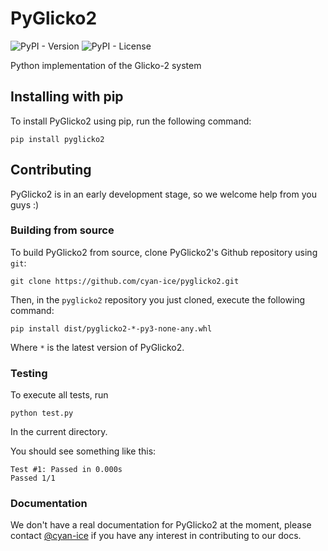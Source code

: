# PyGlicko2

![PyPI - Version](https://img.shields.io/pypi/v/pyglicko2)
![PyPI - License](https://img.shields.io/pypi/l/pyglicko2)

Python implementation of the Glicko-2 system

## Installing with pip

To install PyGlicko2 using pip, run the following command:
```
pip install pyglicko2
```

## Contributing

PyGlicko2 is in an early development stage, so we welcome help from you guys :)

### Building from source

To build PyGlicko2 from source, clone PyGlicko2's Github repository using `git`:
```
git clone https://github.com/cyan-ice/pyglicko2.git
```
Then, in the `pyglicko2` repository you just cloned, execute the following command:
```
pip install dist/pyglicko2-*-py3-none-any.whl
```
Where `*` is the latest version of PyGlicko2.

### Testing

To execute all tests, run
```
python test.py
```
In the current directory.

You should see something like this:
```
Test #1: Passed in 0.000s
Passed 1/1
```

### Documentation

We don't have a real documentation for PyGlicko2 at the moment, please contact [@cyan-ice](https://github.com/cyan-ice) if you have any interest in contributing to our docs.